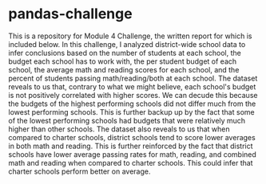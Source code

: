 # pandas-challenge
This is a repository for Module 4 Challenge, the written report for which is included below. 
In this challenge, I analyzed district-wide school data to infer conclusions based on the number of students at each school, the budget each school has to work with, the per student budget of each school, the average math and reading scores for each school, and the percent of students passing math/reading/both at each school. 
The dataset reveals to us that, contrary to what we might believe, each school's budget is not positively correlated with higher scores. We can decude this because the budgets of the highest performing schools did not differ much from the lowest performing schools. This is further backup up by the fact that some of the lowest performing schools had budgets that were relatively much higher than other schools.
The dataset also reveals to us that when compared to charter schools, district schools tend to score lower averages in both math and reading. This is further reinforced by the fact that district schools have lower average passing rates for math, reading, and combined math and reading when compared to charter schools. This could infer that charter schools perform better on average. 

